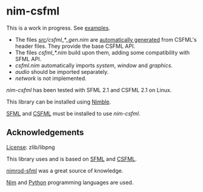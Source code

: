 nim-csfml
=========

This is a work in progress. See [examples](examples).

- The files <em>[src](src)/csfml\_\*\_gen.nim</em> are [automatically generated](generate) from CSFML's header files. They provide the base CSFML API.
- The files <em>csfml_\*.nim</em> build upon them, adding some compatibility with SFML API.
- *csfml.nim* automatically imports *system*, *window* and *graphics*.
- *audio* should be imported separately.
- *network* is not implemented.

*nim-csfml* has been tested with SFML 2.1 and CSFML 2.1 on Linux.

This library can be installed using [Nimble][].

[SFML][] and [CSFML][] must be installed to use *nim-csfml*.


Acknowledgements
----------------

[License](LICENSE): zlib/libpng

This library uses and is based on [SFML][] and [CSFML][].

[nimrod-sfml][] was a great source of knowledge.

[Nim][] and [Python][] programming languages are used.



[sfml]: http://www.sfml-dev.org/ "Simple and Fast Multimedia Library"
[csfml]: http://www.sfml-dev.org/download/csfml/
[nim]: http://nim-lang.org/
[python]: http://python.org/
[nimble]: https://github.com/nim-lang/nimble
[nimrod-sfml]: https://github.com/fowlmouth/nimrod-sfml